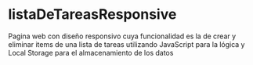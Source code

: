 # listaDeTareasResponsive
Pagina web con diseño responsivo cuya funcionalidad es la de crear y eliminar items de una lista de tareas utilizando JavaScript para la lógica y Local Storage para el almacenamiento de los datos
